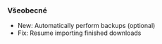### Všeobecné
- New: Automatically perform backups (optional)
- Fix: Resume importing finished downloads
